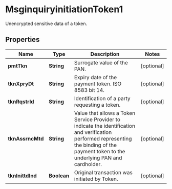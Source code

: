 

# MsginquiryinitiationToken1

Unencrypted sensitive data of a token.

## Properties

| Name | Type | Description | Notes |
|------------ | ------------- | ------------- | -------------|
|**pmtTkn** | **String** | Surrogate value of the PAN. |  [optional] |
|**tknXpryDt** | **String** | Expiry date of the payment token. ISO 8583 bit 14. |  [optional] |
|**tknRqstrId** | **String** | Identification of a party requesting a token. |  [optional] |
|**tknAssrncMtd** | **String** | Value that allows a Token Service Provider to indicate the identification and verification performed representing the binding of the payment token to the underlying PAN and cardholder. |  [optional] |
|**tknInittdInd** | **Boolean** | Original transaction was initiated by Token. |  [optional] |



